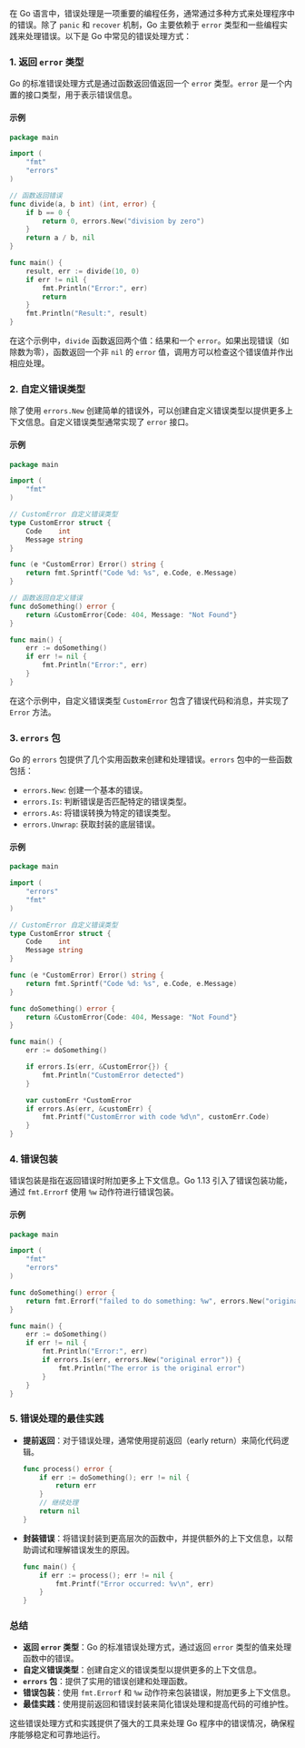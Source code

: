 在 Go 语言中，错误处理是一项重要的编程任务，通常通过多种方式来处理程序中的错误。除了 `panic` 和 `recover` 机制，Go 主要依赖于 `error` 类型和一些编程实践来处理错误。以下是 Go 中常见的错误处理方式：

### 1. 返回 `error` 类型

Go 的标准错误处理方式是通过函数返回值返回一个 `error` 类型。`error` 是一个内置的接口类型，用于表示错误信息。

#### 示例

```go
package main

import (
    "fmt"
    "errors"
)

// 函数返回错误
func divide(a, b int) (int, error) {
    if b == 0 {
        return 0, errors.New("division by zero")
    }
    return a / b, nil
}

func main() {
    result, err := divide(10, 0)
    if err != nil {
        fmt.Println("Error:", err)
        return
    }
    fmt.Println("Result:", result)
}
```

在这个示例中，`divide` 函数返回两个值：结果和一个 `error`。如果出现错误（如除数为零），函数返回一个非 `nil` 的 `error` 值，调用方可以检查这个错误值并作出相应处理。

### 2. 自定义错误类型

除了使用 `errors.New` 创建简单的错误外，可以创建自定义错误类型以提供更多上下文信息。自定义错误类型通常实现了 `error` 接口。

#### 示例

```go
package main

import (
    "fmt"
)

// CustomError 自定义错误类型
type CustomError struct {
    Code    int
    Message string
}

func (e *CustomError) Error() string {
    return fmt.Sprintf("Code %d: %s", e.Code, e.Message)
}

// 函数返回自定义错误
func doSomething() error {
    return &CustomError{Code: 404, Message: "Not Found"}
}

func main() {
    err := doSomething()
    if err != nil {
        fmt.Println("Error:", err)
    }
}
```

在这个示例中，自定义错误类型 `CustomError` 包含了错误代码和消息，并实现了 `Error` 方法。

### 3. `errors` 包

Go 的 `errors` 包提供了几个实用函数来创建和处理错误。`errors` 包中的一些函数包括：

- `errors.New`: 创建一个基本的错误。
- `errors.Is`: 判断错误是否匹配特定的错误类型。
- `errors.As`: 将错误转换为特定的错误类型。
- `errors.Unwrap`: 获取封装的底层错误。

#### 示例

```go
package main

import (
    "errors"
    "fmt"
)

// CustomError 自定义错误类型
type CustomError struct {
    Code    int
    Message string
}

func (e *CustomError) Error() string {
    return fmt.Sprintf("Code %d: %s", e.Code, e.Message)
}

func doSomething() error {
    return &CustomError{Code: 404, Message: "Not Found"}
}

func main() {
    err := doSomething()

    if errors.Is(err, &CustomError{}) {
        fmt.Println("CustomError detected")
    }

    var customErr *CustomError
    if errors.As(err, &customErr) {
        fmt.Printf("CustomError with code %d\n", customErr.Code)
    }
}
```

### 4. 错误包装

错误包装是指在返回错误时附加更多上下文信息。Go 1.13 引入了错误包装功能，通过 `fmt.Errorf` 使用 `%w` 动作符进行错误包装。

#### 示例

```go
package main

import (
    "fmt"
    "errors"
)

func doSomething() error {
    return fmt.Errorf("failed to do something: %w", errors.New("original error"))
}

func main() {
    err := doSomething()
    if err != nil {
        fmt.Println("Error:", err)
        if errors.Is(err, errors.New("original error")) {
            fmt.Println("The error is the original error")
        }
    }
}
```

### 5. 错误处理的最佳实践

- **提前返回**：对于错误处理，通常使用提前返回（early return）来简化代码逻辑。
  
  ```go
  func process() error {
      if err := doSomething(); err != nil {
          return err
      }
      // 继续处理
      return nil
  }
  ```

- **封装错误**：将错误封装到更高层次的函数中，并提供额外的上下文信息，以帮助调试和理解错误发生的原因。

  ```go
  func main() {
      if err := process(); err != nil {
          fmt.Printf("Error occurred: %v\n", err)
      }
  }
  ```

### 总结

- **返回 `error` 类型**：Go 的标准错误处理方式，通过返回 `error` 类型的值来处理函数中的错误。
- **自定义错误类型**：创建自定义的错误类型以提供更多的上下文信息。
- **`errors` 包**：提供了实用的错误创建和处理函数。
- **错误包装**：使用 `fmt.Errorf` 和 `%w` 动作符来包装错误，附加更多上下文信息。
- **最佳实践**：使用提前返回和错误封装来简化错误处理和提高代码的可维护性。

这些错误处理方式和实践提供了强大的工具来处理 Go 程序中的错误情况，确保程序能够稳定和可靠地运行。
